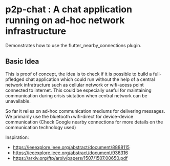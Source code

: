 # p2p-chat : A chat application running on ad-hoc network infrastructure 

Demonstrates how to use the flutter_nearby_connections plugin.

## Basic Idea

This is proof of concept, the idea is to check if it is possible to build a full-pfledged chat application which could run without the help 
of a central network infratructure such as cellular network or wifi-acess point connected to internet. This could be especially useful for maintaining communication during crisis siutation when central network can be unavailable.

So far it relies on ad-hoc communication mediums for delivering messages. We primarily use the bluetooth+wifi-direct for device-device communication (Check Google nearby connections for more details on the communication technology used) 


Inspiration:
- https://ieeexplore.ieee.org/abstract/document/8888115
- https://ieeexplore.ieee.org/abstract/document/936316
- https://arxiv.org/ftp/arxiv/papers/1507/1507.00650.pdf


